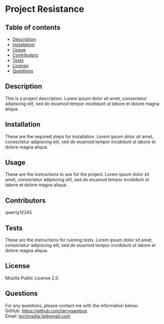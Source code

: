 
  # Project Resistance

  ## Table of contents
  - [Description](#Description)
  - [Installation](#Installation)
  - [Usage](#Usage)
  - [Contributors](#Contributors)
  - [Tests](#Tests)
  - [License](#License)
  - [Questions](#Questions) 

  ## Description
  This is a project description. Lorem ipsum dolor sit amet, consectetur adipiscing elit, sed do eiusmod tempor incididunt ut labore et dolore magna aliqua.
  
  ## Installation
  These are the required steps for installation. Lorem ipsum dolor sit amet, consectetur adipiscing elit, sed do eiusmod tempor incididunt ut labore et dolore magna aliqua.

  ## Usage
  These are the instructions to use for the project. Lorem ipsum dolor sit amet, consectetur adipiscing elit, sed do eiusmod tempor incididunt ut labore et dolore magna aliqua.

  ## Contributors
  qwerty12345

  ## Tests
  These are the instructions for running tests. Lorem ipsum dolor sit amet, consectetur adipiscing elit, sed do eiusmod tempor incididunt ut labore et dolore magna aliqua.

  ## License
  Mozilla Public License 2.0

  ## Questions
  For any questions, please contact me with the information below: \
  GitHub: https://github.com/larrygamboa \
  Email: techmedia.lg@gmail.com

  